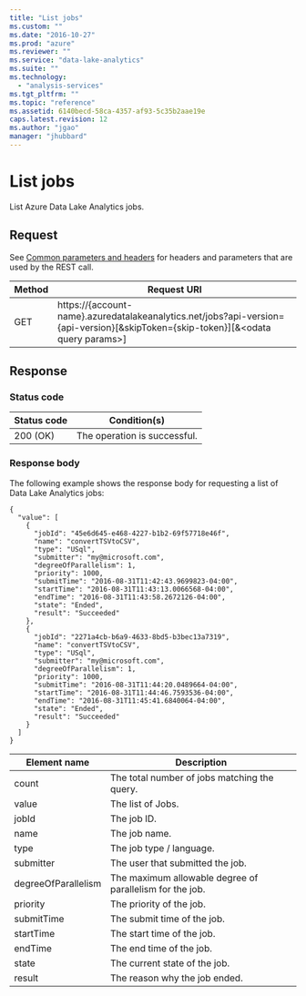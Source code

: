 ```yaml
---
title: "List jobs"
ms.custom: ""
ms.date: "2016-10-27"
ms.prod: "azure"
ms.reviewer: ""
ms.service: "data-lake-analytics"
ms.suite: ""
ms.technology: 
  - "analysis-services"
ms.tgt_pltfrm: ""
ms.topic: "reference"
ms.assetid: 6140becd-58ca-4357-af93-5c35b2aae19e
caps.latest.revision: 12
ms.author: "jgao"
manager: "jhubbard"
---
```

# List jobs
List Azure Data Lake Analytics jobs.  
  
## Request  
 See [Common parameters and headers](../AzureDataLakeStoreREST/job-management-apis.md#bk_common_adla) for headers and parameters that are used by the REST call.  
  

|Method|Request URI|  
|-|-|  
|GET|https://{account-name}.azuredatalakeanalytics.net/jobs?api-version={api-version}[&skipToken={skip-token}][&\<odata query params>]|  
  
## Response  
  
### Status code  
  
  
|Status code|Condition(s)|  
|-|-|
|200 (OK)|The operation is successful.|  
  
### Response body  
 The following example shows the response body for requesting a list of Data Lake Analytics jobs:  
  
```  
{  
  "value": [  
    {  
      "jobId": "45e6d645-e468-4227-b1b2-69f57718e46f",  
      "name": "convertTSVtoCSV",  
      "type": "USql",  
      "submitter": "my@microsoft.com",  
      "degreeOfParallelism": 1,  
      "priority": 1000,  
      "submitTime": "2016-08-31T11:42:43.9699823-04:00",  
      "startTime": "2016-08-31T11:43:13.0066568-04:00",  
      "endTime": "2016-08-31T11:43:58.2672126-04:00",  
      "state": "Ended",  
      "result": "Succeeded"  
    },  
    {  
      "jobId": "2271a4cb-b6a9-4633-8bd5-b3bec13a7319",  
      "name": "convertTSVtoCSV",  
      "type": "USql",  
      "submitter": "my@microsoft.com",  
      "degreeOfParallelism": 1,  
      "priority": 1000,  
      "submitTime": "2016-08-31T11:44:20.0489664-04:00",  
      "startTime": "2016-08-31T11:44:46.7593536-04:00",  
      "endTime": "2016-08-31T11:45:41.6840064-04:00",  
      "state": "Ended",  
      "result": "Succeeded"  
    }  
  ]  
}  
```  
  

|Element name|Description|  
|-|-|  
|count|The total number of jobs matching the query.|  
|value|The list of Jobs.|  
|jobId|The job ID.|  
|name|The job name.|  
|type|The job type / language.|  
|submitter|The user that submitted the job.|  
|degreeOfParallelism|The maximum allowable degree of parallelism for the job.|  
|priority|The priority of the job.|  
|submitTime|The submit time of the job.|  
|startTime|The start time of the job.|  
|endTime|The end time of the job.|  
|state|The current state of the job.|  
|result|The reason why the job ended.|